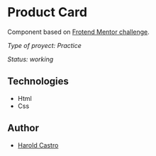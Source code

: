 # Product Card
Component based on [Frotend Mentor challenge](https://www.frontendmentor.io/challenges/product-preview-card-component-GO7UmttRfa).

_Type of proyect: Practice_

_Status: working_

## Technologies
- Html
- Css

## Author
- [Harold Castro](https://github.com/HaroldsCode)